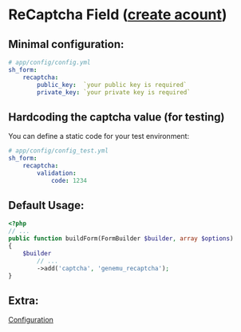 # ReCaptcha Field ([create acount](http://www.google.com/recaptcha))

## Minimal configuration:

``` yml
# app/config/config.yml
sh_form:
    recaptcha:
        public_key:  `your public key is required`
        private_key: `your private key is required`
```

## Hardcoding the captcha value (for testing)

You can define a static code for your test environment:

``` yml
# app/config/config_test.yml
sh_form:
    recaptcha:
        validation:
            code: 1234
```

## Default Usage:

``` php
<?php
// ...
public function buildForm(FormBuilder $builder, array $options)
{
    $builder
        // ...
        ->add('captcha', 'genemu_recaptcha');
}
```

## Extra:

[Configuration](Resources/doc/recaptcha/default.md)
